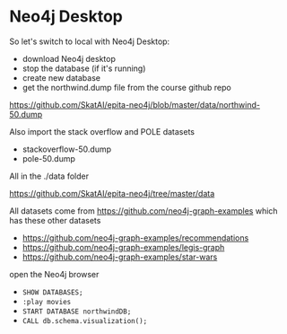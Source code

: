 # Neo4j Desktop

So let's switch to local with Neo4j Desktop:

- download Neo4j desktop
- stop the database (if it's running)
- create new database
- get the northwind.dump file from the course github repo

https://github.com/SkatAI/epita-neo4j/blob/master/data/northwind-50.dump

Also import the stack overflow and POLE datasets

- stackoverflow-50.dump
- pole-50.dump

All in the ./data folder

https://github.com/SkatAI/epita-neo4j/tree/master/data


All datasets come from <https://github.com/neo4j-graph-examples> which has these other datasets

- https://github.com/neo4j-graph-examples/recommendations
- https://github.com/neo4j-graph-examples/legis-graph
- https://github.com/neo4j-graph-examples/star-wars


open the Neo4j browser

- `SHOW DATABASES;`
- `:play movies`
- `START DATABASE northwindDB;`
- `CALL db.schema.visualization();`

